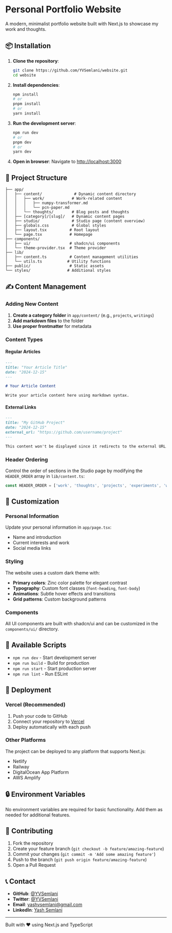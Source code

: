 # Personal Portfolio Website

A modern, minimalist portfolio website built with Next.js to showcase my work and thoughts.

## 📦 Installation

1. **Clone the repository**:
   ```bash
   git clone https://github.com/YVSemlani/website.git
   cd website
   ```

2. **Install dependencies**:
   ```bash
   npm install
   # or
   pnpm install
   # or
   yarn install
   ```

3. **Run the development server**:
   ```bash
   npm run dev
   # or
   pnpm dev
   # or
   yarn dev
   ```

4. **Open in browser**:
   Navigate to [http://localhost:3000](http://localhost:3000)

## 📁 Project Structure

```
├── app/
│   ├── content/              # Dynamic content directory
│   │   ├── work/            # Work-related content
│   │   │   ├── numpy-transformer.md
│   │   │   └── pcn-paper.md
│   │   └── thoughts/        # Blog posts and thoughts
│   ├── [category]/[slug]/   # Dynamic content pages
│   ├── studio/              # Studio page (content overview)
│   ├── globals.css          # Global styles
│   ├── layout.tsx          # Root layout
│   └── page.tsx            # Homepage
├── components/
│   ├── ui/                 # shadcn/ui components
│   └── theme-provider.tsx  # Theme provider
├── lib/
│   ├── content.ts          # Content management utilities
│   └── utils.ts           # Utility functions
├── public/                 # Static assets
└── styles/                # Additional styles
```

## ✍️ Content Management

### Adding New Content

1. **Create a category folder** in `app/content/` (e.g., `projects`, `writings`)
2. **Add markdown files** to the folder
3. **Use proper frontmatter** for metadata

### Content Types

#### Regular Articles
```markdown
---
title: "Your Article Title"
date: "2024-12-15"
---

# Your Article Content

Write your article content here using markdown syntax.
```

#### External Links
```markdown
---
title: "My GitHub Project"
date: "2024-12-15"
external_url: "https://github.com/username/project"
---

This content won't be displayed since it redirects to the external URL.
```

### Header Ordering

Control the order of sections in the Studio page by modifying the `HEADER_ORDER` array in `lib/content.ts`:

```typescript
const HEADER_ORDER = ['work', 'thoughts', 'projects', 'experiments', 'writings']
```

## 🎨 Customization

### Personal Information

Update your personal information in `app/page.tsx`:
- Name and introduction
- Current interests and work
- Social media links

### Styling

The website uses a custom dark theme with:
- **Primary colors**: Zinc color palette for elegant contrast
- **Typography**: Custom font classes (`font-heading`, `font-body`)
- **Animations**: Subtle hover effects and transitions
- **Grid patterns**: Custom background patterns

### Components

All UI components are built with shadcn/ui and can be customized in the `components/ui/` directory.

## 🔧 Available Scripts

- `npm run dev` - Start development server
- `npm run build` - Build for production
- `npm run start` - Start production server  
- `npm run lint` - Run ESLint

## 🚀 Deployment

### Vercel (Recommended)
1. Push your code to GitHub
2. Connect your repository to [Vercel](https://vercel.com)
3. Deploy automatically with each push

### Other Platforms
The project can be deployed to any platform that supports Next.js:
- Netlify
- Railway
- DigitalOcean App Platform
- AWS Amplify

## 🔒 Environment Variables

No environment variables are required for basic functionality. Add them as needed for additional features.


## 🤝 Contributing

1. Fork the repository
2. Create your feature branch (`git checkout -b feature/amazing-feature`)
3. Commit your changes (`git commit -m 'Add some amazing feature'`)
4. Push to the branch (`git push origin feature/amazing-feature`)
5. Open a Pull Request

## 📞 Contact

- **GitHub**: [@YVSemlani](https://github.com/YVSemlani)
- **Twitter**: [@YVSemlani](https://x.com/YVSemlani)
- **Email**: yashvsemlani@gmail.com
- **LinkedIn**: [Yash Semlani](https://www.linkedin.com/in/yash-semlani-38716b157/)

---

Built with ❤️ using Next.js and TypeScript 